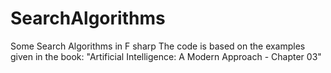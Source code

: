 # SearchAlgorithms
Some Search Algorithms in F sharp
The code is based on the examples given in the book: "Artificial Intelligence: A Modern Approach - Chapter 03"
